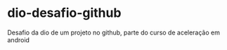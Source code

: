 # dio-desafio-github
Desafio da dio de um projeto no github, parte do curso de aceleração em android

